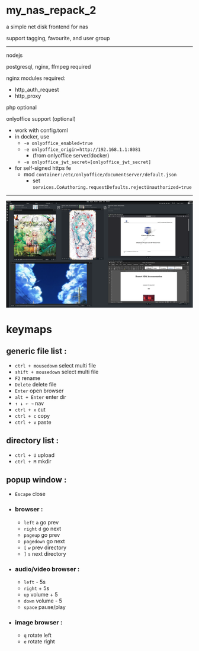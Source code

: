 # my_nas_repack_2

a simple net disk frontend for nas

support tagging, favourite, and user group

-- --
nodejs

postgresql, nginx, ffmpeg required

nginx modules required:
  - http_auth_request
  - http_proxy

php optional

onlyoffice support (optional)
  - work with config.toml
  - in docker, use
    - `-e onlyoffice_enabled=true`
    - `-e onlyoffice_origin=http://192.168.1.1:8081` 
      - (from onlyoffice server/docker)
    - `-e onlyoffice_jwt_secret=[onlyoffice_jwt_secret]`
  - for self-signed https fe
    - mod `container:/etc/onlyoffice/documentserver/default.json`
      - set `services.CoAuthoring.requestDefaults.rejectUnauthorized=true`

-- --

![sample](/resource/readme/img.png)

# keymaps

## generic file list :
- `ctrl + mousedown` select multi file
- `shift + mousedown` select multi file
- `F2` rename
- `Delete` delete file
- `Enter` open browser
- `alt + Enter` enter dir
- `↑ ↓ ← →` nav
- `ctrl + x` cut
- `ctrl + c` copy
- `ctrl + v` paste

## directory list :
- `ctrl + U` upload
- `ctrl + M` mkdir

## popup window :
- `Escape` close
- ### browser :
  - `left` `a` go prev 
  - `right` `d` go next
  - `pageup` go prev
  - `pagedown` go next
  - `[` `w` prev directory
  - `]` `s` next directory
- ### audio/video browser :
  - `left` - 5s
  - `right` + 5s
  - `up` volume + 5
  - `down` volume - 5
  - `space` pause/play
- ### image browser :
  - `q` rotate left 
  - `e` rotate right 
